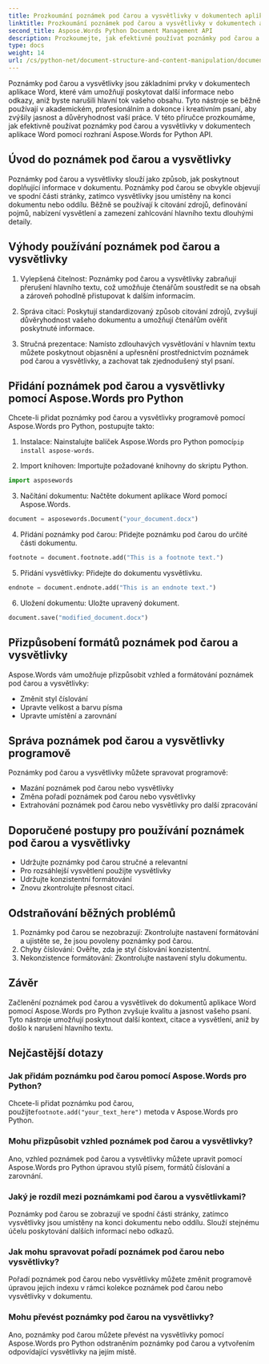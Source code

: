 ```yaml
---
title: Prozkoumání poznámek pod čarou a vysvětlivky v dokumentech aplikace Word
linktitle: Prozkoumání poznámek pod čarou a vysvětlivky v dokumentech aplikace Word
second_title: Aspose.Words Python Document Management API
description: Prozkoumejte, jak efektivně používat poznámky pod čarou a vysvětlivky v dokumentech aplikace Word pomocí Aspose.Words pro Python. Naučte se tyto prvky přidávat, přizpůsobovat a spravovat programově.
type: docs
weight: 14
url: /cs/python-net/document-structure-and-content-manipulation/document-footnotes-endnotes/
---
```


Poznámky pod čarou a vysvětlivky jsou základními prvky v dokumentech aplikace Word, které vám umožňují poskytovat další informace nebo odkazy, aniž byste narušili hlavní tok vašeho obsahu. Tyto nástroje se běžně používají v akademickém, profesionálním a dokonce i kreativním psaní, aby zvýšily jasnost a důvěryhodnost vaší práce. V této příručce prozkoumáme, jak efektivně používat poznámky pod čarou a vysvětlivky v dokumentech aplikace Word pomocí rozhraní Aspose.Words for Python API.

## Úvod do poznámek pod čarou a vysvětlivky

Poznámky pod čarou a vysvětlivky slouží jako způsob, jak poskytnout doplňující informace v dokumentu. Poznámky pod čarou se obvykle objevují ve spodní části stránky, zatímco vysvětlivky jsou umístěny na konci dokumentu nebo oddílu. Běžně se používají k citování zdrojů, definování pojmů, nabízení vysvětlení a zamezení zahlcování hlavního textu dlouhými detaily.

## Výhody používání poznámek pod čarou a vysvětlivky

1. Vylepšená čitelnost: Poznámky pod čarou a vysvětlivky zabraňují přerušení hlavního textu, což umožňuje čtenářům soustředit se na obsah a zároveň pohodlně přistupovat k dalším informacím.

2. Správa citací: Poskytují standardizovaný způsob citování zdrojů, zvyšují důvěryhodnost vašeho dokumentu a umožňují čtenářům ověřit poskytnuté informace.

3. Stručná prezentace: Namísto zdlouhavých vysvětlování v hlavním textu můžete poskytnout objasnění a upřesnění prostřednictvím poznámek pod čarou a vysvětlivky, a zachovat tak zjednodušený styl psaní.

## Přidání poznámek pod čarou a vysvětlivky pomocí Aspose.Words pro Python

Chcete-li přidat poznámky pod čarou a vysvětlivky programově pomocí Aspose.Words pro Python, postupujte takto:

1.  Instalace: Nainstalujte balíček Aspose.Words pro Python pomocí`pip install aspose-words`.

2. Import knihoven: Importujte požadované knihovny do skriptu Python.
```python
import asposewords
```

3. Načítání dokumentu: Načtěte dokument aplikace Word pomocí Aspose.Words.
```python
document = asposewords.Document("your_document.docx")
```

4. Přidání poznámky pod čarou: Přidejte poznámku pod čarou do určité části dokumentu.
```python
footnote = document.footnote.add("This is a footnote text.")
```

5. Přidání vysvětlivky: Přidejte do dokumentu vysvětlivku.
```python
endnote = document.endnote.add("This is an endnote text.")
```

6. Uložení dokumentu: Uložte upravený dokument.
```python
document.save("modified_document.docx")
```

## Přizpůsobení formátů poznámek pod čarou a vysvětlivky

Aspose.Words vám umožňuje přizpůsobit vzhled a formátování poznámek pod čarou a vysvětlivky:

- Změnit styl číslování
- Upravte velikost a barvu písma
- Upravte umístění a zarovnání

## Správa poznámek pod čarou a vysvětlivky programově

Poznámky pod čarou a vysvětlivky můžete spravovat programově:

- Mazání poznámek pod čarou nebo vysvětlivky
- Změna pořadí poznámek pod čarou nebo vysvětlivky
- Extrahování poznámek pod čarou nebo vysvětlivky pro další zpracování

## Doporučené postupy pro používání poznámek pod čarou a vysvětlivky

- Udržujte poznámky pod čarou stručné a relevantní
- Pro rozsáhlejší vysvětlení použijte vysvětlivky
- Udržujte konzistentní formátování
- Znovu zkontrolujte přesnost citací.

## Odstraňování běžných problémů

1. Poznámky pod čarou se nezobrazují: Zkontrolujte nastavení formátování a ujistěte se, že jsou povoleny poznámky pod čarou.
2. Chyby číslování: Ověřte, zda je styl číslování konzistentní.
3. Nekonzistence formátování: Zkontrolujte nastavení stylu dokumentu.

## Závěr

Začlenění poznámek pod čarou a vysvětlivek do dokumentů aplikace Word pomocí Aspose.Words pro Python zvyšuje kvalitu a jasnost vašeho psaní. Tyto nástroje umožňují poskytnout další kontext, citace a vysvětlení, aniž by došlo k narušení hlavního textu.

## Nejčastější dotazy

### Jak přidám poznámku pod čarou pomocí Aspose.Words pro Python?

 Chcete-li přidat poznámku pod čarou, použijte`footnote.add("your_text_here")` metoda v Aspose.Words pro Python.

### Mohu přizpůsobit vzhled poznámek pod čarou a vysvětlivky?

Ano, vzhled poznámek pod čarou a vysvětlivky můžete upravit pomocí Aspose.Words pro Python úpravou stylů písem, formátů číslování a zarovnání.

### Jaký je rozdíl mezi poznámkami pod čarou a vysvětlivkami?

Poznámky pod čarou se zobrazují ve spodní části stránky, zatímco vysvětlivky jsou umístěny na konci dokumentu nebo oddílu. Slouží stejnému účelu poskytování dalších informací nebo odkazů.

### Jak mohu spravovat pořadí poznámek pod čarou nebo vysvětlivky?

Pořadí poznámek pod čarou nebo vysvětlivky můžete změnit programově úpravou jejich indexu v rámci kolekce poznámek pod čarou nebo vysvětlivky v dokumentu.

### Mohu převést poznámky pod čarou na vysvětlivky?

Ano, poznámky pod čarou můžete převést na vysvětlivky pomocí Aspose.Words pro Python odstraněním poznámky pod čarou a vytvořením odpovídající vysvětlivky na jejím místě.